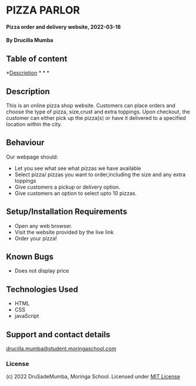 # PIZZA PARLOR
#### Pizza order and delivery website, 2022-03-18
#### By **Drucilla Mumba**
## Table of content
*[Description](Description)
*
*
*
## Description
This is an online pizza shop website. Customers can place orders and choose the type of pizza, size,crust and extra toppings. Upon checkout, the customer can either pick up the pizza(s) or have it delivered to a specified location within the city.
## Behaviour
Our webpage should:
* Let you see what see what pizzas we have available
* Select pizza/ pizzas you want to order,including the size and any extra toppings
* Give customers a pickup or delivery option.
* Give customers an option to select upto 10 pizzas.
## Setup/Installation Requirements
* Open any web browser.
* Visit the website provided by the live link
* Order your pizza!
## Known Bugs
* Does not display price
## Technologies Used
* HTML
* CSS
* javaScript
## Support and contact details
drucilla.mumba@student.moringaschool.com
### License
(c) 2022 DruSadeMumba, Moringa School.
Licensed under [MIT License](LICENSE)
